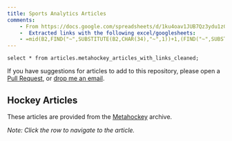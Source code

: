 ```yaml
---
title: Sports Analytics Articles
comments: 
    - From https://docs.google.com/spreadsheets/d/1ku4oav1JUB7Qz3ydu1zG-HxkFer19xP_rPkf32SFeP8/edit#gid=0
    -  Extracted links with the following excel/googlesheets:
    - =mid(B2,FIND("~",SUBSTITUTE(B2,CHAR(34),"~",1))+1,(FIND("~",SUBSTITUTE(B2,CHAR(34),"~",2))-FIND("~",SUBSTITUTE(B2,CHAR(34),"~",1)))-1)
---
```


```metahockey
select * from articles.metahockey_articles_with_links_cleaned;

```

If you have suggestions for articles to add to this repository, please open a [Pull Request](https://github.com/Skrimmage/Data-Platform/tree/main/frontend/sources/articles), or [drop me an email](mailto:danny@skrimmage.com?subject=Articles).

## Hockey Articles

These articles are provided from the [Metahockey](https://metahockey.vercel.app/) archive.

<DataTable data={metahockey} search=true rowShading=true rowLines=false rows=10 link=Link openInNewTab="true">
    <Column id="Title" wrap=true />
    <Column id=Author title="Primary Author(s)" wrap=true />
    <Column id=Year />
    <Column id=Source />
    <Column id=Keywords wrap=true />
</DataTable>

_Note: Click the row to navigate to the article._
